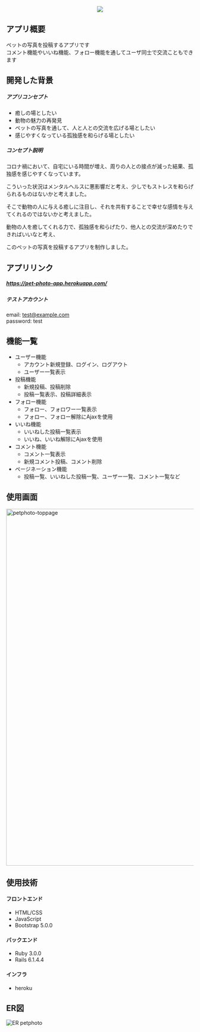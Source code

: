 <div align="center">
  <img src="https://user-images.githubusercontent.com/95406672/153352536-c8989948-ccca-42f2-84e4-88b769097435.png">
</div>  

## アプリ概要
ペットの写真を投稿するアプリです  
コメント機能やいいね機能、フォロー機能を通してユーザ同士で交流こともできます

## 開発した背景
##### アプリコンセプト
* 癒しの場としたい
* 動物の魅力の再発見
* ペットの写真を通して、人と人との交流を広げる場としたい
* 感じやすくなっている孤独感を和らげる場としたい

##### コンセプト説明
コロナ禍において、自宅にいる時間が増え、周りの人との接点が減った結果、孤独感を感じやすくなっています。

こういった状況はメンタルヘルスに悪影響だと考え、少しでもストレスを和らげられるものはないかと考えました。

そこで動物の人に与える癒しに注目し、それを共有することで幸せな感情を与えてくれるのではないかと考えました。

動物の人を癒してくれる力で、孤独感を和らげたり、他人との交流が深めたりできればいいなと考え、

このペットの写真を投稿するアプリを制作しました。

## アプリリンク
##### https://pet-photo-app.herokuapp.com/  

##### テストアカウント
email: test@example.com  
password: test  

## 機能一覧
* ユーザー機能
  * アカウント新規登録、ログイン、ログアウト
  * ユーザー一覧表示
* 投稿機能
  * 新規投稿、投稿削除
  * 投稿一覧表示、投稿詳細表示
* フォロー機能
  * フォロー、フォロワー一覧表示
  * フォロー、フォロー解除にAjaxを使用
* いいね機能
  * いいねした投稿一覧表示
  * いいね、いいね解除にAjaxを使用
* コメント機能
  * コメント一覧表示
  * 新規コメント投稿、コメント削除
* ページネーション機能
  * 投稿一覧、いいねした投稿一覧、ユーザー一覧、コメント一覧など

## 使用画面
<img width="955" alt="petphoto-toppage" src="https://user-images.githubusercontent.com/95406672/153592771-b7b8e353-e5f0-49b9-a1e1-8f256bf28349.png">


## 使用技術
#### フロントエンド
  * HTML/CSS
  * JavaScript
  * Bootstrap 5.0.0

#### バックエンド
  * Ruby 3.0.0
  * Rails 6.1.4.4

#### インフラ
  * heroku

## ER図
![ER petphoto](https://user-images.githubusercontent.com/95406672/153440353-ea3487ec-6e3e-4839-913d-4fbbcb5616ad.png)
